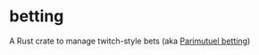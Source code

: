 # betting
A Rust crate to manage twitch-style bets (aka [Parimutuel betting](https://en.wikipedia.org/wiki/Parimutuel_betting))
